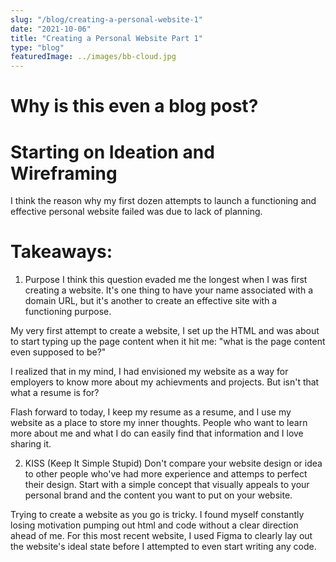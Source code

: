 ```yaml
---
slug: "/blog/creating-a-personal-website-1"
date: "2021-10-06"
title: "Creating a Personal Website Part 1"
type: "blog"
featuredImage: ../images/bb-cloud.jpg
---
```


# Why is this even a blog post?

# Starting on Ideation and Wireframing
I think the reason why my first dozen attempts to launch a functioning and effective personal website failed was due to lack of planning. 

# Takeaways:
1. Purpose
I think this question evaded me the longest when I was first creating a website. It's one thing to have your name associated with a domain URL, but it's another to create an effective site with a functioning purpose. 

My very first attempt to create a website, I set up the HTML and was about to start typing up the page content when it hit me: "what is the page content even supposed to be?" 

I realized that in my mind, I had envisioned my website as a way for employers to know more about my achievments and projects. But isn't that what a resume is for? 

Flash forward to today, I keep my resume as a resume, and I use my website as a place to store my inner thoughts. People who want to learn more about me and what I do can easily find that information and I love sharing it. 

2. KISS (Keep It Simple Stupid)
Don't compare your website design or idea to other people who've had more experience and attemps to perfect their design. Start with a simple concept that visually appeals to your personal brand and the content you want to put on your website. 

Trying to create a website as you go is tricky. I found myself constantly losing motivation pumping out html and code without a clear direction ahead of me. For this most recent website, I used Figma to clearly lay out the website's ideal state before I attempted to even start writing any code. 